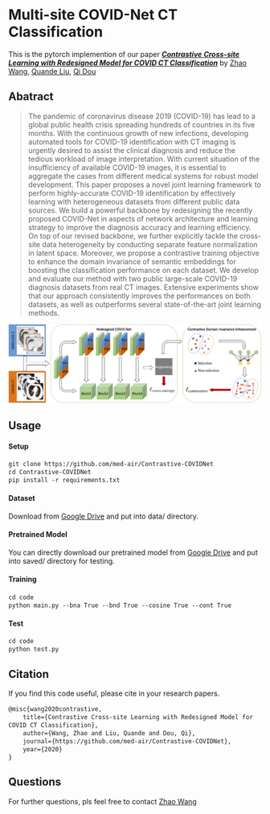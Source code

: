 # Multi-site COVID-Net CT Classification
This is the pytorch implemention of our paper [***Contrastive Cross-site Learning with Redesigned Model for COVID CT Classification***]() by [Zhao Wang](http://kyfafyd.wang/), [Quande Liu](https://liuquande.github.io/), [Qi Dou](http://www.cse.cuhk.edu.hk/~qdou/)

## Abatract

> The pandemic of coronavirus disease 2019 (COVID-19) has lead to a global public health crisis spreading hundreds of countries in its five months. With the continuous growth of new infections, developing automated tools for COVID-19 identification with CT imaging is urgently desired to assist the clinical diagnosis and reduce the tedious workload of image interpretation.  With current situation of the insufficiency of available COVID-19 images, it is essential to aggregate the cases from different medical systems for robust model development.  This paper proposes a novel joint learning framework to perform highly-accurate COVID-19 identification by effectively learning with heterogeneous datasets from different public data sources. We build a powerful backbone by redesigning the recently proposed COVID-Net in aspects of network architecture and learning strategy to improve the diagnosis accuracy and learning efficiency. On top of our revised backbone, we further explicitly tackle the cross-site data heterogeneity by conducting separate feature normalization in latent space. Moreover, we propose a contrastive training objective to enhance the domain invariance of semantic embeddings for boosting the classification performance on each dataset. We develop and evaluate our method with two public large-scale COVID-19 diagnosis datasets from real CT images. Extensive experiments show that our approach consistently improves the performances on both datasets, as well as outperforms several state-of-the-art joint learning methods.

![avatar](assets/framework.png)

## Usage

#### Setup

```shell
git clone https://github.com/med-air/Contrastive-COVIDNet
cd Contrastive-COVIDNet
pip install -r requirements.txt 
```

#### Dataset

Download from [Google Drive](https://drive.google.com/file/d/1JBp9RH9-yBEdtkNYDi6wWL79o62JD5Td/view?usp=sharing) and put into data/ directory.

#### Pretrained Model

You can directly download our pretrained model from [Google Drive](https://drive.google.com/file/d/1ZwtxF4c_pvyv_uyE4Zx4_bNNHQx7Y_Ao/view?usp=sharing) and put into saved/ directory for testing.

#### Training

```shell
cd code
python main.py --bna True --bnd True --cosine True --cont True
```

#### Test

```shell
cd code
python test.py
```

## Citation
If you find this code useful, please cite in your research papers.
```
@misc{wang2020contrastive,
    title={Contrastive Cross-site Learning with Redesigned Model for COVID CT Classification},
    author={Wang, Zhao and Liu, Quande and Dou, Qi},
    journal={https://github.com/med-air/Contrastive-COVIDNet},
    year={2020}
}
```


## Questions

For further questions, pls feel free to contact [Zhao Wang](mailto:kyfafyd@zju.edu.cn)
